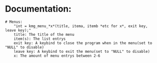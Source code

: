 # Documentation:
	# Menus:
		"int = kmg_menu_*x*(title, itema, itemb *etc for x*, exit key, leave key);"
		title: The title of the menu
		item(s): The list entrys
		exit key: A keybind to close the program when in the menu(set to "NULL" to disable)
		leave key: A keybind to exit the menu(set to "NULL" to disable)
		x: The amount of menu entrys between 2-6
